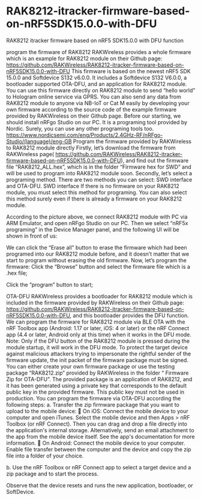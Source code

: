 # RAK8212-itracker-firmware-based-on-nRF5SDK15.0.0-with-DFU
RAK8212 itracker firmware based on nRF5 SDK15.0.0 with DFU function

program the firmware of RAK8212
RAKWireless provides a whole firmware which is an example for RAK8212 module on their Github page: 
https://github.com/RAKWireless/RAK8212-itracker-firmware-based-on-nRF5SDK15.0.0-with-DFU
This firmware is based on the newest nRF5 SDK 15.0.0 and Softdevice S132 v6.0.0. It includes a Softdevice S132 V6.0.0, a bootloader supported OTA-DFU, and an application for RAK8212 module. 
You can use this firmware directly on RAK8212 module to send “hello world” to Hologram online service via GPRS. You can also send any data from RAK8212 module to anyone via NB-IoT or Cat M easily by developing your own firmware according to the source code of the example firmware provided by RAKWireless on their Github page. 
Before our starting, we should install nRFgo Studio on our PC. It is a programing tool provided by Nordic. Surely, you can use any other programing tools too.
https://www.nordicsemi.com/eng/Products/2.4GHz-RF/nRFgo-Studio/(language)/eng-GB
Program the firmware provided by RAKWireless to RAK8212 module directly
Firstly, let’s download the firmware from RAKWireless page( https://github.com/RAKWireless/RAK8212-itracker-firmware-based-on-nRF5SDK15.0.0-with-DFU), and find out the firmware file “RAK8212_ALL.hex”, which is in the folder “Firmware hex for SWD” and will be used to program into RAK8212 module soon.
Secondly, let’s select a programing method. There are two methods you can select: SWD interface and OTA-DFU.
SWD interface
If there is no firmware on your RAK8212 module, you must select this method for programing. You can also select this method surely even if there is already a firmware on your RAK8212 module.
 
According to the picture above, we connect RAK8212 module with PC via ARM Emulator, and open nRFgo Studio on our PC. Then we select “nRF5x programing” in the Device Manager panel, and the following UI will be shown in front of us:
 
We can click the “Erase all” button to erase the firmware which had been programed into our RAK8212 module before, and it doesn’t matter that we start to program without erasing the old firmware.
Now, let’s program the firmware:
Click the “Browse” button and select the firmware file which is a .hex file;
 
Click the “program” button to start;
 


OTA-DFU
RAKWireless provides a bootloader for RAK8212 module which is included in the firmware provided by RAKWireless on their Github page: https://github.com/RAKWireless/RAK8212-itracker-firmware-based-on-nRF5SDK15.0.0-with-DFU, and this bootloader provides the DFU function. We can program the firmware for RAK8212 module via BLE OTA with the nRF Toolbox app (Android: 1.17 or later, iOS: 4 or later) or the nRF Connect app (4.4 or later, Android only at this time) when it works in the DFU mode. 
Note: Only if the DFU button of the RAK8212 module is pressed during the module startup, it will work in the DFU mode.
To protect the target device against malicious attackers trying to impersonate the rightful sender of the firmware update, the init packet of the firmware package must be signed.
You can either create your own firmware package or use the testing package “RAK8212.zip” provided by RAKWireless in the folder “ Firmware Zip for OTA-DFU”. The provided package is an application of RAK8212, and it has been generated using a private key that corresponds to the default public key in the provided firmware. This public key must not be used in production.
You can program the firmware via OTA-DFU according the following steps:
a.	Transfer the zip firmware package that you want to upload to the mobile device:
	On iOS: Connect the mobile device to your computer and open iTunes. Select the mobile device and then Apps > nRF Toolbox (or nRF Connect). Then you can drag and drop a file directly into the application's internal storage. Alternatively, send an email attachment to the app from the mobile device itself. See the app's documentation for more information.
	On Android: Connect the mobile device to your computer. Enable file transfer between the computer and the device and copy the zip file into a folder of your choice.

b.	Use the nRF Toolbox or nRF Connect app to select a target device and a zip package and to start the process.

Observe that the device resets and runs the new application, bootloader, or SoftDevice.
